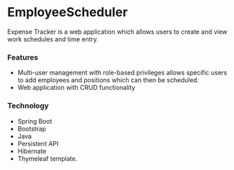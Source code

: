 # EmployeeScheduler

Expense Tracker is a web application which allows users to create and view work schedules and time entry.

### Features

* Multi-user management with role-based privileges allows specific users to add employees and positions which can then be scheduled.
* Web application with CRUD functionality


### Technology

* Spring Boot
* Bootstrap
* Java 
* Persistent API
* Hibernate
* Thymeleaf template.
